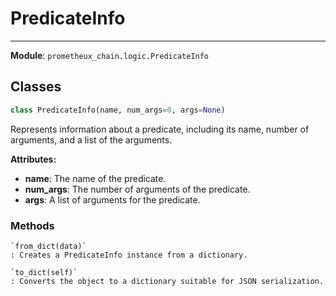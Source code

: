 # PredicateInfo

---

**Module**: `prometheux_chain.logic.PredicateInfo`

## Classes

```python
class PredicateInfo(name, num_args=0, args=None)
```

Represents information about a predicate, including its name, number of arguments, and a list of the arguments.

**Attributes:**

- **name**: The name of the predicate.
- **num_args**: The number of arguments of the predicate.
- **args**: A list of arguments for the predicate.

### Methods

    `from_dict(data)`
    : Creates a PredicateInfo instance from a dictionary.

    `to_dict(self)`
    : Converts the object to a dictionary suitable for JSON serialization.
